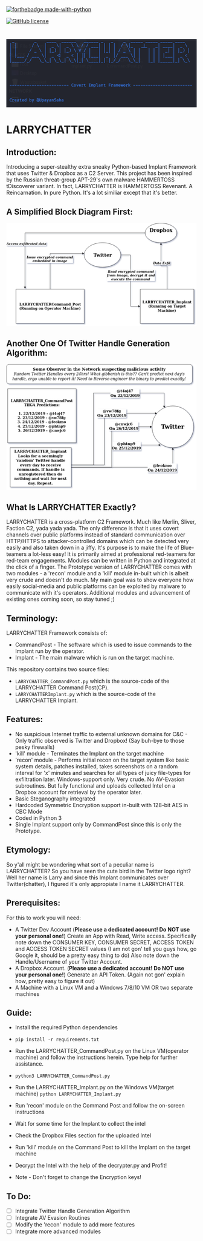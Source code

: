[![forthebadge made-with-python](http://ForTheBadge.com/images/badges/made-with-python.svg)](https://www.python.org/)

[![GitHub license](https://img.shields.io/github/license/Naereen/StrapDown.js.svg)](https://github.com/Naereen/StrapDown.js/blob/master/LICENSE)
#
![screenshot](Logo.png)
# LARRYCHATTER

## Introduction:
Introducing a  super-stealthy extra sneaky Python-based Implant Framework that uses Twitter & Dropbox as a C2 Server.
This project has been inspired by the Russian threat-group APT-29's own malware HAMMERTOSS tDiscoverer variant.
In fact, LARRYCHATTER is HAMMERTOSS Revenant. A Reincarnation. In pure Python. It's a lot similiar except that it's better.

## A Simplified Block Diagram First:
![screenshot](LARRYCHATTER_Simplified_Block_Diagram.png)

## Another One Of Twitter Handle Generation Algorithm:
![screenshot](LARRYCHATTER_Twitter_Handle_Generation_Algorithm.png)

## What Is LARRYCHATTER Exactly?
LARRYCHATTER is a cross-platform C2 Framework. Much like Merlin, Sliver, Faction C2, yada yada yada. The only difference is that it uses covert channels over public platforms instead of standard communication over HTTP/HTTPS to attacker-controlled domains which can be detected very easily and also taken down in a jiffy. It's purpose is to make the life of Blue-teamers a lot-less easy! It is primarily aimed at professional red-teamers for red-team engagements. Modules can be written in Python and integrated at the click of a finger. The Prototype version of LARRYCHATTER comes with two modules - a 'recon' module and a 'kill' module in-built which is albeit very crude and doesn't do much. My main goal was to show everyone how easily social-media and public platforms can be exploited by malware to communicate with it's operators. Additional modules and advancement of existing ones coming soon, so stay tuned ;)

## Terminology:
LARRYCHATTER Framework consists of:
- CommandPost - The software which is used to issue commands to the Implant run by the operator.
- Implant - The main malware which is run on the target machine.

This repository contains two source files:
- ```LARRYCHATTER_CommandPost.py``` which is the source-code of the LARRYCHATTER Command Post(CP).
- ```LARRYCHATTERImplant.py``` which is the source-code of the LARRYCHATTER Implant.

## Features:
- No suspicious Internet traffic to external unknown domains for C&C - Only traffic observed is Twitter and Dropbox! (Say buh-bye to those pesky firewalls)
- 'kill' module - Terminates the Implant on the target machine
- 'recon' module - Performs initial recon on the target system like basic system details, patches installed, takes screenshots on a random interval for 'x' minutes and searches for all types of juicy file-types for exfiltration later. Windows-support only. Very crude. No AV-Evasion subroutines. But fully functional and uploads collected Intel on a Dropbox account for retrieval by the operator later.
- Basic Steganography integrated
- Hardcoded Symmetric Encryption support in-built with 128-bit AES in CBC Mode
- Coded in Python 3
- Single Implant support only by CommandPost since this is only the Prototype.

## Etymology:
So y'all might be wondering what sort of a peculiar name is LARRYCHATTER? So you have seen the cute bird in the Twitter logo right? Well her name is Larry and since this Implant communicates over Twitter(chatter), I figured it's only appropiate I name it LARRYCHATTER.

## Prerequisites:
For this to work you will need:
- A Twitter Dev Account (**Please use a dedicated account! Do NOT use your personal one!**)
Create an App with Read, Write access. Specifically note down the CONSUMER KEY, CONSUMER SECRET, ACCESS TOKEN and ACCESS TOKEN SECRET values (I am not gon' tell you guys how, go Google it, should be a pretty easy thing to do)
Also note down the Handle/Username of your Twitter Account.
- A Dropbox Account. (**Please use a dedicated account! Do NOT use your personal one!**) 
Generate an API Token. (Again not gon' explain how, pretty easy to figure it out)
- A Machine with a Linux VM and a Windows 7/8/10 VM OR two separate machines

## Guide:
- Install the required Python dependencies
- `pip install -r requirements.txt`
- Run the LARRYCHATTER_CommandPost.py on the Linux VM(operator machine) and follow the instructions herein. Type help for further assistance.
- `python3 LARRYCHATTER_CommandPost.py`
- Run the LARRYCHATTER_Implant.py on the Windows VM(target machine)
`python LARRYCHATTER_Implant.py`
- Run 'recon' module on the Command Post and follow the on-screen instructions
- Wait for some time for the Implant to collect the intel
- Check the Dropbox Files section for the uploaded Intel
- Run 'kill' module on the Command Post to kill the Implant on the target machine
- Decrypt the Intel with the help of the decrypter.py and Profit!

- Note - Don't forget to change the Encryption keys!

## To Do:
- [ ] Integrate Twitter Handle Generation Algorithm
- [ ] Integrate AV Evasion Routines
- [ ] Modify the 'recon' module to add more features
- [ ] Integrate more advanced modules
